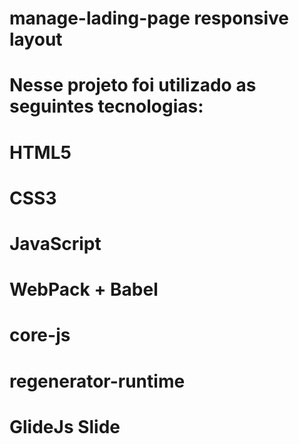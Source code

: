# manage-lading-page responsive layout 

# Nesse projeto foi utilizado as seguintes tecnologias:
# HTML5
# CSS3 
# JavaScript
# WebPack + Babel
# core-js
# regenerator-runtime
# GlideJs Slide